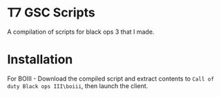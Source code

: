 # T7 GSC Scripts
A compilation of scripts for black ops 3 that I made.

# Installation
For BOIII - Download the compiled script and extract contents to `Call of duty Black ops III\boiii`, then launch the client.